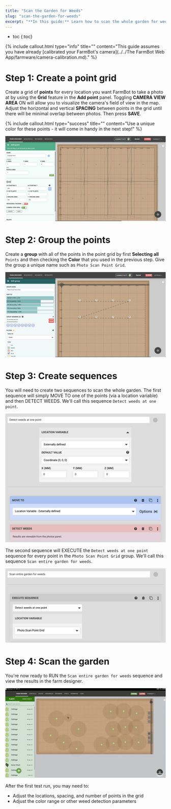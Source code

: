 ```yaml
---
title: "Scan the Garden for Weeds"
slug: "scan-the-garden-for-weeds"
excerpt: "**In this guide:** Learn how to scan the whole garden for weeds using a group of points."
---
```


* toc
{:toc}


{%
include callout.html
type="info"
title=""
content="This guide assumes you have already [calibrated your FarmBot's camera](../../The FarmBot Web App/farmware/camera-calibration.md)."
%}

# Step 1: Create a point grid
Create a grid of **points** for every location you want FarmBot to take a photo at by using the **Grid** feature in the **Add point** panel. Toggling **CAMERA VIEW AREA** <span class="fb-peripheral-on">ON</span> will allow you to visualize the camera's field of view in the map. Adjust the horizontal and vertical **SPACING** between points in the grid until there will be minimal overlap between photos. Then press **SAVE**.

{%
include callout.html
type="success"
title=""
content="Use a unique color for these points - it will come in handy in the next step!"
%}



![Screen Shot 2020-07-08 at 12.58.39 PM.png](Screen_Shot_2020-07-08_at_12.58.39_PM.png)

# Step 2: Group the points
Create a **group** with all of the points in the point grid by first **Selecting all** `Points` and then checking the **Color** that you used in the previous step. Give the group a unique name such as `Photo Scan Point Grid`.

![Screen Shot 2020-06-30 at 4.31.13 PM.png](Screen_Shot_2020-06-30_at_4.31.13_PM.png)

# Step 3: Create sequences
You will need to create two sequences to scan the whole garden. The first sequence will simply <span class="fb-step fb-move-absolute">MOVE TO</span> one of the points (via a location variable) and then <span class="fb-step fb-take-photo">DETECT WEEDS</span>. We'll call this sequence `Detect weeds at one point`.

![Screen Shot 2020-06-30 at 4.36.11 PM.png](Screen_Shot_2020-06-30_at_4.36.11_PM.png)

The second sequence will <span class="fb-step fb-execute">EXECUTE</span> the `Detect weeds at one point` sequence for every point in the `Photo Scan Point Grid` group. We'll call this sequence `Scan entire garden for weeds`.

![Screen Shot 2020-06-30 at 4.36.47 PM.png](Screen_Shot_2020-06-30_at_4.36.47_PM.png)

# Step 4: Scan the garden
You're now ready to <span class="fb-button fb-orange">RUN</span> the `Scan entire garden for weeds` sequence and view the results in the farm designer.

![Garden scan.gif](Garden_scan.gif)

After the first test run, you may need to:

  * Adjust the locations, spacing, and number of points in the grid
  * Adjust the color range or other weed detection parameters
